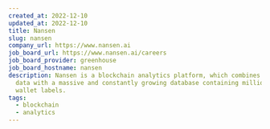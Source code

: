 ```yaml
---
created_at: 2022-12-10
updated_at: 2022-12-10
title: Nansen
slug: nansen
company_url: https://www.nansen.ai
job_board_url: https://www.nansen.ai/careers
job_board_provider: greenhouse
job_board_hostname: nansen
description: Nansen is a blockchain analytics platform, which combines on-chain
  data with a massive and constantly growing database containing millions of
  wallet labels.
tags:
  - blockchain
  - analytics
---
```

